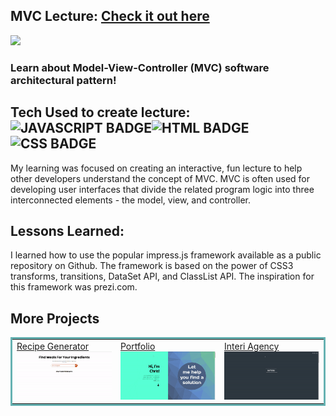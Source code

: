 ## MVC Lecture: <a href="https://mvc-lecture-jjk.netlify.app/" target="_blank">Check it out here</a>

<a href="https://mvc-lecture-jjk.netlify.app/" target="_blank"><img src="./src/images/MVC-lecture.gif"></a>

### Learn about Model-View-Controller (MVC) software architectural pattern!

## Tech Used to create lecture: ![JAVASCRIPT BADGE](https://img.shields.io/static/v1?label=|&message=JAVASCRIPT&color=3c7f5d&style=plastic&logo=javascript)![HTML BADGE](https://img.shields.io/static/v1?label=|&message=HTML&color=285f65&style=plastic&logo=html5)![CSS BADGE](https://img.shields.io/static/v1?label=|&message=CSS&color=3c7f5d&style=plastic&logo=css3)

My learning was focused on creating an interactive, fun lecture to help other developers understand the concept of MVC. MVC is often used for developing user interfaces that divide the related program logic into three interconnected elements - the model, view, and controller.

## Lessons Learned:

I learned how to use the popular impress.js framework available as a public repository on Github. The framework is based on the power of CSS3 transforms, transitions, DataSet API, and ClassList API. The inspiration for this framework was prezi.com.



## More Projects



<table bordercolor="#66b2b2">
  
  <tr>
    <td width="33.3%"  style="align:center;" valign="top">
<a target="_blank" href="https://github.com/christurc29/Recipe-Generator">Recipe Generator</a>
        <br />
      <a target="_blank" href="https://github.com/christurc29/Recipe-Generator">
            <img src="./src/images/recipe.gif" width="100%"  alt="Recipe Generator"/>
        </a>
    </td>
    <td width="33.3%" valign="top">
<a target="_blank" href="https://github.com/christurc29/Portfolio"> Portfolio</a>
      <br />
        <a target="_blank" href="https://github.com/christurc29/Portfolio">
          <img src="./src/images/portfolio.gif" width="100%" alt="Portfolio"/>
        </a>
    </td>
    <td width="33.3%" valign="top">
<a target="_blank" href="https://interi-design.netlify.app/">Interi Agency</a>
        <br />
        <a target="_blank" href="https://interi-design.netlify.app/">
          <img src="./src/images/interi.gif" width="100%" alt="Interi"/>
        </a>
    </td>
  </tr>
</table>
